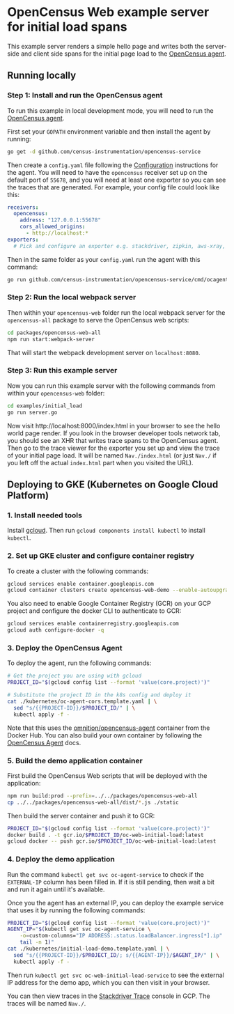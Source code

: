 # OpenCensus Web example server for initial load spans

This example server renders a simple hello page and writes both the server-side
and client side spans for the initial page load to the [OpenCensus agent](https://github.com/census-instrumentation/opencensus-service).

## Running locally

### Step 1: Install and run the OpenCensus agent

To run this example in local development mode, you will need to run the [OpenCensus
agent](https://github.com/census-instrumentation/opencensus-service).

First set your `GOPATH` environment variable and then install the agent by
running:

```bash
go get -d github.com/census-instrumentation/opencensus-service
```

Then create a `config.yaml` file following the
[Configuration](https://github.com/census-instrumentation/opencensus-service#config) instructions for the agent. You will need to have the `opencensus` receiver set up on the default port of `55678`, and you will need at least one exporter so you can see the traces that are generated. For example, your config file could look like this:

```yaml
receivers:
  opencensus:
    address: "127.0.0.1:55678"
    cors_allowed_origins:
      - http://localhost:*
exporters:
  # Pick and configure an exporter e.g. stackdriver, zipkin, aws-xray, honeycomb
```
Then in the same folder as your `config.yaml` run the agent with this command:

```bash
go run github.com/census-instrumentation/opencensus-service/cmd/ocagent
```

### Step 2: Run the local webpack server

Then within your `opencensus-web` folder run the local webpack server for the
`opencensus-all` package to serve the OpenCensus web scripts:

```bash
cd packages/opencensus-web-all
npm run start:webpack-server
```

That will start the webpack development server on `localhost:8080`.

### Step 3: Run this example server

Now you can run this example server with the following commands from within your
`opencensus-web` folder:

```bash
cd examples/initial_load
go run server.go
```

Now visit http://localhost:8000/index.html in your browser to see the hello
world page render. If you look in the browser developer tools network tab, you
should see an XHR that writes trace spans to the OpenCensus agent. Then go to
the trace viewer for the exporter you set up and view the trace of your initial
page load. It will be named `Nav./index.html` (or just `Nav./` if you left off
the actual `index.html` part when you visited the URL).

## Deploying to GKE (Kubernetes on Google Cloud Platform)

### 1. Install needed tools

Install [gcloud](https://cloud.google.com/sdk/install).
Then run `gcloud components install kubectl` to install `kubectl`.

### 2. Set up GKE cluster and configure container registry

To create a cluster with the following commands:

```bash
gcloud services enable container.googleapis.com
gcloud container clusters create opencensus-web-demo --enable-autoupgrade --num-nodes=1 --zone=us-central1-a
```
You also need to enable Google Container Registry (GCR) on your GCP project and configure the docker CLI to authenticate to GCR:

```bash
gcloud services enable containerregistry.googleapis.com
gcloud auth configure-docker -q
```

### 3. Deploy the OpenCensus Agent

To deploy the agent, run the following commands:

```bash
# Get the project you are using with gcloud
PROJECT_ID="$(gcloud config list --format 'value(core.project)')"

# Substitute the project ID in the k8s config and deploy it
cat ./kubernetes/oc-agent-cors.template.yaml | \
  sed "s/{{PROJECT-ID}}/$PROJECT_ID/" | \
  kubectl apply -f -
```
Note that this uses the [omnition/opencensus-agent](./kubernetes/agent-cors.yaml)
container from the Docker Hub. You can also build your own container by
following the
[OpenCensus Agent](https://github.com/census-instrumentation/opencensus-service#opencensus-agent)
docs.

### 5. Build the demo application container

First build the OpenCensus Web scripts that will be deployed with the
application:

```bash
npm run build:prod --prefix=../../packages/opencensus-web-all
cp ../../packages/opencensus-web-all/dist/*.js ./static
```
Then build the server container and push it to GCR:

```bash
PROJECT_ID="$(gcloud config list --format 'value(core.project)')"
docker build . -t gcr.io/$PROJECT_ID/oc-web-initial-load:latest
gcloud docker -- push gcr.io/$PROJECT_ID/oc-web-initial-load:latest
```

### 4. Deploy the demo application

Run the command `kubectl get svc oc-agent-service` to check if the 
`EXTERNAL-IP` column has been filled in. If it is still pending, then wait a bit
and run it again until it's available.

Once you the agent has an external IP, you can deploy the example service that
uses it by running the following commands:

```bash
PROJECT_ID="$(gcloud config list --format 'value(core.project)')"
AGENT_IP="$(kubectl get svc oc-agent-service \
    -o=custom-columns="IP ADDRESS:.status.loadBalancer.ingress[*].ip" | \
    tail -n 1)"
cat ./kubernetes/initial-load-demo.template.yaml | \
  sed "s/{{PROJECT-ID}}/$PROJECT_ID/; s/{{AGENT-IP}}/$AGENT_IP/" | \
  kubectl apply -f -
```

Then run `kubectl get svc oc-web-initial-load-service` to see the external IP
address for the demo app, which you can then visit in your browser.

You can then view traces in the [Stackdriver Trace](https://console.cloud.google.com/traces/traces) console in GCP. The traces will be named `Nav./`.
